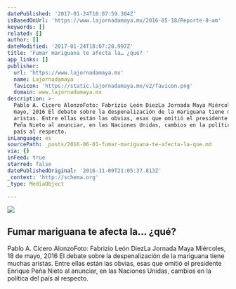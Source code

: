 ```yaml
---
datePublished: '2017-01-24T18:07:59.304Z'
isBasedOnUrl: 'https://www.lajornadamaya.mx/2016-05-18/Reporte-8-am'
keywords: []
related: []
author: []
dateModified: '2017-01-24T18:07:20.997Z'
title: 'Fumar mariguana te afecta la… ¿qué? '
app_links: []
publisher:
  url: 'https://www.lajornadamaya.mx'
  name: Lajornadamaya
  favicon: 'https://static.lajornadamaya.mx/v2/favicon.png'
  domain: www.lajornadamaya.mx
description: >-
  Pablo A. Cicero AlonzoFoto: Fabrizio León DiezLa Jornada Maya Miércoles, 18 de
  mayo, 2016 El debate sobre la despenalización de la mariguana tiene muchas
  aristas. Entre ellas están las obvias, esas que omitió el presidente Enrique
  Peña Nieto al anunciar, en las Naciones Unidas, cambios en la política del
  país al respecto.
inLanguage: es
sourcePath: _posts/2016-06-01-fumar-mariguana-te-afecta-la-que.md
via: {}
inFeed: true
starred: false
datePublishedOriginal: '2016-11-09T21:05:37.813Z'
_context: 'http://schema.org'
_type: MediaObject

---
```

<article style=""><img src="https://s3-us-west-2.amazonaws.com/the-grid-img/p/c34d8ee41d8d0ae907946f1c1abd69240dd449a8.jpg" /><h1>Fumar mariguana te afecta la… ¿qué? </h1><p>Pablo A. Cicero AlonzoFoto: Fabrizio León DiezLa Jornada Maya Miércoles, 18 de mayo, 2016 El debate sobre la despenalización de la mariguana tiene muchas aristas. Entre ellas están las obvias, esas que omitió el presidente Enrique Peña Nieto al anunciar, en las Naciones Unidas, cambios en la política del país al respecto.</p></article>